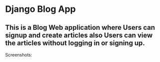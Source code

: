 # Django Blog App
## This is a Blog Web application where Users can signup and create articles also Users can view the articles without logging in or signing up.
Screenshots:


